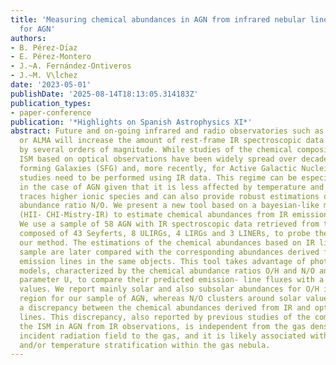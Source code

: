 ```yaml
---
title: 'Measuring chemical abundances in AGN from infrared nebular lines: HII-CHI-Mistry-IR
  for AGN'
authors:
- B. Pérez-Dı́az
- E. Pérez-Montero
- J.~A. Fernández-Ontiveros
- J.~M. V\ĺchez
date: '2023-05-01'
publishDate: '2025-08-14T18:13:05.314183Z'
publication_types:
- paper-conference
publication: '*Highlights on Spanish Astrophysics XI*'
abstract: Future and on-going infrared and radio observatories such as JWST, METIS
  or ALMA will increase the amount of rest-frame IR spectroscopic data for galaxies
  by several orders of magnitude. While studies of the chemical composition of the
  ISM based on optical observations have been widely spread over decades for Star-
  forming Galaxies (SFG) and, more recently, for Active Galactic Nuclei (AGN), similar
  studies need to be performed using IR data. This regime can be especially useful
  in the case of AGN given that it is less affected by temperature and dust extinction,
  traces higher ionic species and can also provide robust estimations of the chemical
  abundance ratio N/O. We present a new tool based on a bayesian-like methodology
  (HII- CHI-Mistry-IR) to estimate chemical abundances from IR emission lines in AGN.
  We use a sample of 58 AGN with IR spectroscopic data retrieved from the literature,
  composed of 43 Seyferts, 8 ULIRGs, 4 LIRGs and 3 LINERs, to probe the validity of
  our method. The estimations of the chemical abundances based on IR lines in our
  sample are later compared with the corresponding abundances derived from the optical
  emission lines in the same objects. This tool takes advantage of photoionization
  models, characterized by the chemical abundance ratios O/H and N/O and the ionization
  parameter U, to compare their predicted emission- line fluxes with a set of observed
  values. We report mainly solar and also subsolar abundances for O/H in the nuclear
  region for our sample of AGN, whereas N/O clusters around solar values. We find
  a discrepancy between the chemical abundances derived from IR and optical emission
  lines. This discrepancy, also reported by previous studies of the composition of
  the ISM in AGN from IR observations, is independent from the gas density or the
  incident radiation field to the gas, and it is likely associated with dust obscuration
  and/or temperature stratification within the gas nebula.
---
```

